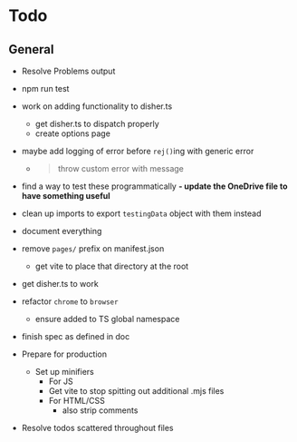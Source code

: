 # Todo

## General

- Resolve Problems output
- npm run test

- work on adding functionality to disher.ts
    - get disher.ts to dispatch properly
    - create options page
- maybe add logging of error before `rej()`ing with generic error
    - > throw custom error with message
- find a way to test these programmatically
**- update the OneDrive file to have something useful**
- clean up imports to export `testingData` object with them instead
- document everything
- remove `pages/` prefix on manifest.json
    - get vite to place that directory at the root
- get disher.ts to work
- refactor `chrome` to `browser`
    - ensure added to TS global namespace
- finish spec as defined in doc
- Prepare for production
    - Set up minifiers
        - For JS
        - Get vite to stop spitting out additional .mjs files
        - For HTML/CSS
            - also strip comments
- Resolve todos scattered throughout files
